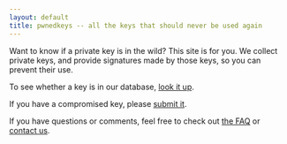 ```yaml
---
layout: default
title: pwnedkeys -- all the keys that should never be used again
---
```

Want to know if a private key is in the wild?  This site is for you.  We
collect private keys, and provide signatures made by those keys, so you can
prevent their use.

To see whether a key is in our database, [look it up](search.html).

If you have a compromised key, please [submit
it](submit.html).

If you have questions or comments, feel free to check out [the FAQ](faq.html)
or [contact us](mailto:contact@pwnedkeys.com).
